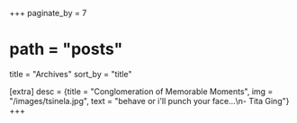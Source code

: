 +++
paginate_by = 7
# path = "posts"
title = "Archives"
sort_by = "title"

[extra]
desc = {title = "Conglomeration of Memorable Moments", img = "/images/tsinela.jpg", text = "behave or i'll punch your face...\n- Tita Ging"}
+++
